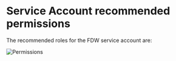 # Service Account recommended permissions

The recommended roles for the FDW service account are:

![Permissions](https://raw.githubusercontent.com/gabfl/bigquery_fdw/master/img/permissions.png)
